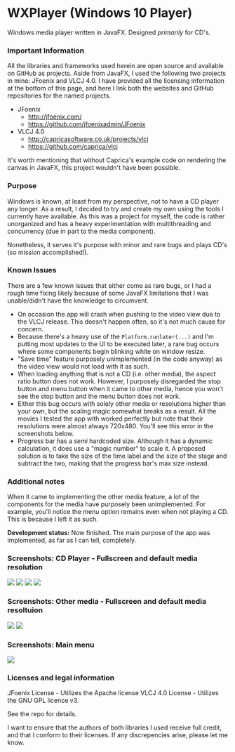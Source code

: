 # WXPlayer (Windows 10 Player)
Windows media player written in JavaFX. Designed *primarily* for CD's.

### Important Information
All the libraries and frameworks used herein are open source and available on GitHub as projects. Aside from JavaFX, 
I used the following two projects in mine: JFoenix and VLCJ 4.0. I have provided all the licensing information at the bottom
of this page, and here I link both the websites and GitHub repositories for the named projects.
* JFoenix
  - http://jfoenix.com/
  - https://github.com/jfoenixadmin/JFoenix
* VLCJ 4.0
  - http://capricasoftware.co.uk/projects/vlcj
  - https://github.com/caprica/vlcj
  
It's worth mentioning that without Caprica's example code on rendering the canvas in JavaFX, this project wouldn't have been possible.

### Purpose
Windows is known, at least from my perspective, not to have a CD player any longer. As a result, I decided to try and create my own using
the tools I currently have available. As this was a project for myself, the code is rather unorganized and has a heavy experimentation
with multithreading and concurrency (due in part to the media component).

Nonetheless, it serves it's purpose with minor and rare bugs and plays CD's (so mission accomplished!). 

### Known Issues
There are a few known issues that either come as rare bugs, or I had a rough time fixing likely because of some JavaFX limitations
that I was unable/didn't have the knowledge to circumvent.
* On occasion the app will crash when pushing to the video view due to the VLCJ release. This doesn't happen often, so it's not much cause for concern.
* Because there's a heavy use of the ```Platform.runlater(...)``` and I'm putting most updates to the UI to be executed later, a rare bug occurs where some components begin blinking white on window resize.
* "Save time" feature purposely unimplemented (in the code anyway) as the video view would not load with it as such.
* When loading anything that is not a CD (i.e. other media), the aspect ratio button does not work. However, I purposely disregarded the stop button and menu button when it came to other media, hence you won't see the stop button and the menu button does not work.
* Either this bug occurs with solely other media or resolutions higher than your own, but the scaling magic somewhat breaks as a result. All the movies I tested the app with worked perfectly but note that their resolutions were almost always 720x480. You'll see this error in the screenshots below.
* Progress bar has a *semi* hardcoded size. Although it has a dynamic calculation, it does use a "magic number" to scale it. A proposed solution is to take the size of the time label and the size of the stage and subtract the two, making that the progress bar's max size instead. 


### Additional notes
When it came to implementing the other media feature, a lot of the components for the media have purposely been unimplemented. For example, you'll notice the menu option remains even when not playing a CD. This is because I left it as such.

**Development status:** Now finished. The main purpose of the app was implemented, as far as I can tell, completely. 

### Screenshots: CD Player - Fullscreen and default media resolution

<img src="assets/Screenshot%208_15_2019%208_27_07%20PM.png"></img>
<img src="assets/Screenshot%208_15_2019%208_27_15%20PM.png"></img>
<img src="assets/Screenshot%208_16_2019%201_32_20%20PM.png"></img>
<img src="assets/Screenshot%208_16_2019%201_32_25%20PM.png"></img>


### Screenshots: Other media - Fullscreen and default media resoltuion

<img src="assets/Screenshot%208_16_2019%201_33_24%20PM.png"></img>
<img src="assets/Screenshot%208_16_2019%201_33_51%20PM.png"></img>

### Screenshots: Main menu

<img src="assets/main_menu.JPG"></img>

### Licenses and legal information
JFoenix License - Utilizes the Apache license
VLCJ 4.0 License - Utilizes the GNU GPL licence v3. 

See the repo for details.

I want to ensure that the authors of both libraries I used receive full credit, and that I conform to their licenses. If any discrepencies arise, please let me know.


